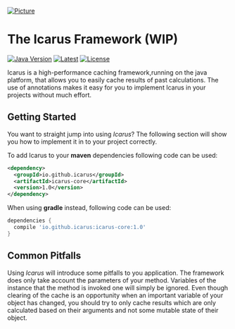 [![Picture](https://orig00.deviantart.net/913a/f/2013/007/c/1/icarus_sketch_by_insomniacattack-d5qszxs.png)]()

# The Icarus Framework (WIP)

[![Java Version](https://img.shields.io/badge/java-v1.8-blue.svg)](https://www.oracle.com/technetwork/java/javase/downloads/jdk8-downloads-2133151.html)
[![Latest](https://img.shields.io/badge/latest-v1.0-blue.svg)](https://github.com/merlinosayimwen/icarus)
[![License](https://img.shields.io/badge/license-apache--2.0-lightgrey.svg)](https://www.apache.org/licenses/LICENSE-2.0.html)

Icarus is a high-performance caching framework,running on the java platform, that allows you to 
easily cache results of past calculations. The use of annotations makes it easy for you to implement Icarus in your
projects without much effort.

Getting Started
--
You want to straight jump into using *Icarus*? The following section will show you how to 
implement it in to your project correctly.

To add Icarus to your **maven** dependencies following code can be used:
```xml
<dependency>
  <groupId>io.github.icarus</groupId>
  <artifactId>icarus-core</artifactId>
  <version>1.0</version>
</dependency>
```

When using **gradle** instead, following code can be used:
```groovy
dependencies {
  compile 'io.github.icarus:icarus-core:1.0'
}
```

Common Pitfalls
--
Using *Icarus* will introduce some pitfalls to you application. The framework does only take account
the parameters of your method. Variables of the instance that the method is invoked one will simply 
be ignored. Even though clearing of the cache is an opportunity when an important variable of your object
has changed, you should try to only cache results which are only calculated based on their arguments
and not some mutable state of their object. 

